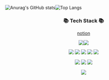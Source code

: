 <!--
**harrysci/harrysci** is a ✨ _special_ ✨ repository because its `README.md` (this file) appears on your GitHub profile.

Here are some ideas to get you started:

- 🔭 I’m currently working on ...
- 🌱 I’m currently learning ...
- 👯 I’m looking to collaborate on ...
- 🤔 I’m looking for help with ...
- 💬 Ask me about ...
- 📫 How to reach me: ...
- 😄 Pronouns: ...
- ⚡ Fun fact: ...
-->



![Anurag's GitHub stats](https://github-readme-stats.vercel.app/api?username=harrysci&show_icons=true&theme=radical)![Top Langs](https://github-readme-stats.vercel.app/api/top-langs/?username=harrysci&layout=compact&theme=tokyonight)

<div align="center">
<h3 align="center">📚 Tech Stack 📚</h3>
<a href="https://warp-year-bd0.notion.site/0d16c3c7ea374df5b21aa0e93bbd0865?v=1a2b82285ae9451e8c3da9ef076b242f">notion </a>
  
<img src="https://img.shields.io/badge/NOTION-17202C?style=for-the-badge&logo=notion&logoColor=#ffffff"/><img src="https://img.shields.io/badge/Visual Studio code-007ACC?style=for-the-badge&logo=Visual Studio code&logoColor=#007ACC"/>

<img src="https://img.shields.io/badge/react-40AEF0?style=for-the-badge&logo=react&logoColor=#40AEF0"/> <img src="https://img.shields.io/badge/typescript-004088?style=for-the-badge&logo=typescript&logoColor=#004088"/> <img src="https://img.shields.io/badge/Nest-E0234E?style=for-the-badge&logo=NestJs&logoColor=#E0234E"/> <img src="https://img.shields.io/badge/python-F7DF1E?style=for-the-badge&logo=python&logoColor=#F7DF1E"/> <img src="https://img.shields.io/badge/Flask-17202C?style=for-the-badge&logo=Flask&logoColor=#ffffff"/>

<img src="https://img.shields.io/badge/html5-FFCC22?style=for-the-badge&logo=html5&logoColor=#FF9E0F"/> <img src="https://img.shields.io/badge/css3-FFCC22?style=for-the-badge&logo=css3&logoColor=#FFCC22"/> <img src="https://img.shields.io/badge/javascript-F7DF1E?style=for-the-badge&logo=javascript&logoColor=#FFFFFF"/>

<img src="https://img.shields.io/badge/Amazon Aws-FF9900?style=for-the-badge&logo=AmazonAws&logoColor=#FF9900"/>
</div>
